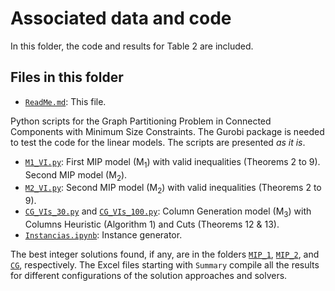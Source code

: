 # Associated data and code

In this folder, the code and results for Table 2 are included.

## Files in this folder

* [`ReadMe.md`](ReadMe.md): This file.

Python scripts for the Graph Partitioning Problem in Connected Components with Minimum Size Constraints. The Gurobi package is needed to test the code for the linear models. The scripts are presented _as it is_.

* [`M1_VI.py`](M1_VI.py): First MIP model (M<sub>1</sub>) with valid inequalities (Theorems 2 to 9).
 Second MIP model (M<sub>2</sub>).
* [`M2_VI.py`](M2_VI.py): Second MIP model (M<sub>2</sub>) with valid inequalities (Theorems 2 to 9).
* [`CG_VIs_30.py`](CG_VIs_30.py) and [`CG_VIs_100.py`](CG_VIs_100.py): Column Generation model (M<sub>3</sub>) with Columns Heuristic (Algorithm 1) and Cuts (Theorems 12 & 13).
* [`Instancias.ipynb`](Instancias.ipynb): Instance generator.

The best integer solutions found, if any, are in the folders [`MIP_1`](MIP_1), [`MIP_2`](MIP_2), and [`CG`](CG), respectively. The Excel files starting with `Summary` compile all the results for different configurations of the solution approaches and solvers. 